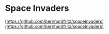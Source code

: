 # Space Invaders

[https://github.com/bernhardfritz/spaceinvaders](https://github.com/bernhardfritz/spaceinvaders)
